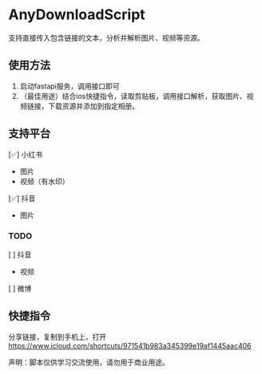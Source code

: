 # AnyDownloadScript

支持直接传入包含链接的文本，分析并解析图片、视频等资源。

## 使用方法

1. 启动fastapi服务，调用接口即可
2. （最佳用途）结合ios快捷指令，读取剪贴板，调用接口解析，获取图片、视频链接，下载资源并添加到指定相册。

## 支持平台

[✅] 小红书

- 图片
- 视频（有水印）

[✅] 抖音

- 图片

### TODO

[ ] 抖音

- 视频

[ ] 微博

## 快捷指令

分享链接，复制到手机上，打开
https://www.icloud.com/shortcuts/971541b983a345399e19af1445aac406

声明：脚本仅供学习交流使用，请勿用于商业用途。
